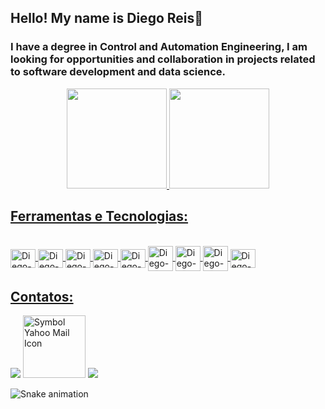 ##                                                                Hello! My name is Diego Reis👋

### I have a degree in Control and Automation Engineering, I am looking for opportunities and collaboration in projects related to software development and data science.

<div align="center">
  
  <a href="https://github.com/DiegoReis265"><img height="160em" src="https://github-readme-stats.vercel.app/api?username=DiegoReis265&show_icons=true&theme=radical&count_private=true"/>
  <img height="160em" src="https://github-readme-stats.vercel.app/api/top-langs/?username=DiegoReis265&layout=compact&langs_count=7&theme=radical"/>   
    
    
</div>
  
## Ferramentas e Tecnologias:
<div style="display: inline_block"><br>
  <img align="center" alt="Diego-Vs" height="30" width="40" src="https://cdn.jsdelivr.net/gh/devicons/devicon/icons/visualstudio/visualstudio-plain.svg" />
  <img align="center" alt="Diego-Lx" height="30" width="40" src="https://cdn.jsdelivr.net/gh/devicons/devicon/icons/latex/latex-original.svg" />
  <img align="center" alt="Diego-Git" height="30" width="40" src="https://cdn.jsdelivr.net/gh/devicons/devicon/icons/git/git-original-wordmark.svg" />
  <img align="center" alt="Diego-GitH" height="30" width="40" src="https://cdn.jsdelivr.net/gh/devicons/devicon/icons/github/github-original-wordmark.svg" />
  <img align="center" alt="Diego-C" height="30" width="40" src="https://cdn.jsdelivr.net/gh/devicons/devicon/icons/c/c-original.svg" />
  <img align="center" alt="Diego-Cp height="30" width="40" src="https://cdn.jsdelivr.net/gh/devicons/devicon/icons/cplusplus/cplusplus-original.svg" />
  <img align="center" alt="Diego-Ph height="30" width="40" src="https://cdn.jsdelivr.net/gh/devicons/devicon/icons/pandas/pandas-original-wordmark.svg" />
  <img align="center" alt="Diego-Py height="30" width="40" src="https://cdn.jsdelivr.net/gh/devicons/devicon/icons/python/python-original-wordmark.svg" />
  <img align="center" alt="Diego-AR" height="30" width="40" src="https://cdn.jsdelivr.net/gh/devicons/devicon/icons/arduino/arduino-original-wordmark.svg" />
  
</div>

## Contatos:
<div>
<a href="https://www.instagram.com/diego1reis/" target="_blank"><img src="https://img.shields.io/badge/-Instagram-%23E4405F?style=for-the-badge&logo=instagram&logoColor=white" target="_blank"></a>
<a href="mailto:d.felipe66@yahoo.com"><img src="https://www.freeiconspng.com/uploads/yahoo-mail-icon-22.jpg" width="100" alt="Symbol Yahoo Mail Icon" target="_blank" /></a>
<a href="https://www.linkedin.com/in/diego-felipe-89a269106/" target="_blank"><img src="https://img.shields.io/badge/-LinkedIn-%230077B5?style=for-the-badge&logo=linkedin&logoColor=white" target="_blank"></a>   

  ![Snake animation](https://github.com/DiegoReis265/DiegoReis265/blob/output/github-contribution-grid-snake.svg)

</div>
